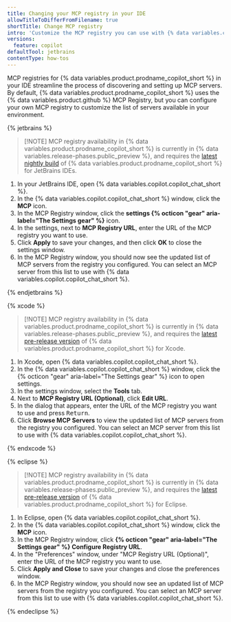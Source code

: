 ```yaml
---
title: Changing your MCP registry in your IDE
allowTitleToDifferFromFilename: true
shortTitle: Change MCP registry
intro: 'Customize the MCP registry you can use with {% data variables.copilot.copilot_chat_short %}.'
versions:
  feature: copilot
defaultTool: jetbrains
contentType: how-tos
---
```


MCP registries for {% data variables.product.prodname_copilot_short %} in your IDE streamline the process of discovering and setting up MCP servers. By default, {% data variables.product.prodname_copilot_short %} uses the {% data variables.product.github %} MCP Registry, but you can configure your own MCP registry to customize the list of servers available in your environment.

{% jetbrains %}

>[!NOTE] MCP registry availability in {% data variables.product.prodname_copilot_short %} is currently in {% data variables.release-phases.public_preview %}, and requires the [latest nightly build](http://aka.ms/copilot-jb-mcpreg-allowlist-preview?ref_product=copilot&ref_type=engagement&ref_style=text&utm_source=docs-jetbrains-download-mcp-registry&utm_medium=docs&utm_campaign=universe25) of {% data variables.product.prodname_copilot_short %} for JetBrains IDEs.

1. In your JetBrains IDE, open {% data variables.copilot.copilot_chat_short %}.
1. In the {% data variables.copilot.copilot_chat_short %} window, click the **MCP** icon.
1. In the MCP Registry window, click the **settings {% octicon "gear" aria-label="The Settings gear" %}** icon.
1. In the settings, next to **MCP Registry URL**, enter the URL of the MCP registry you want to use.
1. Click **Apply** to save your changes, and then click **OK** to close the settings window.
1. In the MCP Registry window, you should now see the updated list of MCP servers from the registry you configured. You can select an MCP server from this list to use with {% data variables.copilot.copilot_chat_short %}.

{% endjetbrains %}

{% xcode %}

>[!NOTE] MCP registry availability in {% data variables.product.prodname_copilot_short %} is currently in {% data variables.release-phases.public_preview %}, and requires the [latest pre-release version](https://github.com/github/CopilotForXcode/releases?ref_product=copilot&ref_type=engagement&ref_style=text&utm_source=docs-xcode-download-mcp-registry&utm_medium=docs&utm_campaign=universe25) of {% data variables.product.prodname_copilot_short %} for Xcode.

1. In Xcode, open {% data variables.copilot.copilot_chat_short %}.
1. In the {% data variables.copilot.copilot_chat_short %} window, click the {% octicon "gear" aria-label="The Settings gear" %} icon to open settings.
1. In the settings window, select the **Tools** tab.
1. Next to **MCP Registry URL (Optional)**, click **Edit URL**.
1. In the dialog that appears, enter the URL of the MCP registry you want to use and press <kbd>Return</kbd>.
1. Click **Browse MCP Servers** to view the updated list of MCP servers from the registry you configured. You can select an MCP server from this list to use with {% data variables.copilot.copilot_chat_short %}.

{% endxcode %}

{% eclipse %}

>[!NOTE] MCP registry availability in {% data variables.product.prodname_copilot_short %} is currently in {% data variables.release-phases.public_preview %}, and requires the [latest pre-release version](https://aka.ms/copilot-ecl-mcpreg-allowlist-preview?ref_product=copilot&ref_type=engagement&ref_style=text&utm_source=docs-eclipse-download-mcp-registry&utm_medium=docs&utm_campaign=universe25) of {% data variables.product.prodname_copilot_short %} for Eclipse.

1. In Eclipse, open {% data variables.copilot.copilot_chat_short %}.
1. In the {% data variables.copilot.copilot_chat_short %} window, click the **MCP** icon.
1. In the MCP Registry window, click **{% octicon "gear" aria-label="The Settings gear" %} Configure Registry URL**.
1. In the "Preferences" window, under "MCP Registry URL (Optional)", enter the URL of the MCP registry you want to use.
1. Click **Apply and Close** to save your changes and close the preferences window.
1. In the MCP Registry window, you should now see an updated list of MCP servers from the registry you configured. You can select an MCP server from this list to use with {% data variables.copilot.copilot_chat_short %}.

{% endeclipse %}
